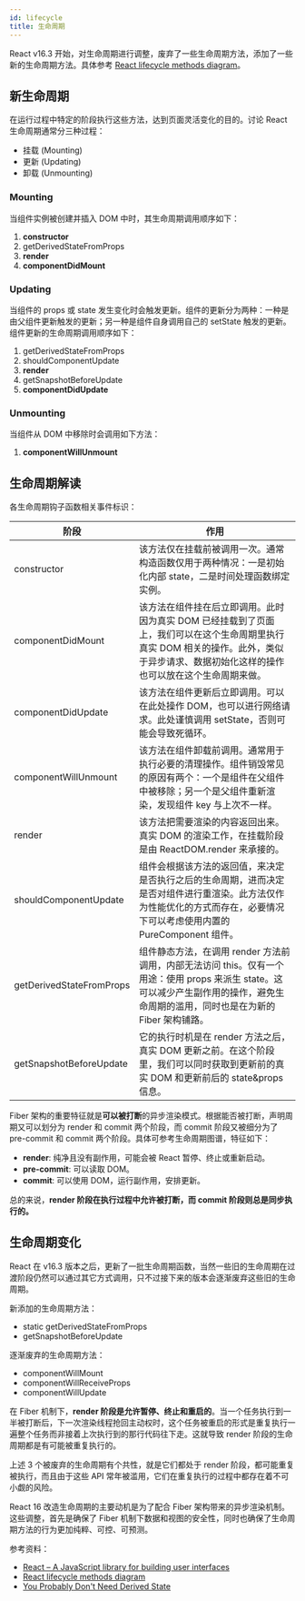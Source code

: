 ```yaml
---
id: lifecycle
title: 生命周期
---
```


React v16.3 开始，对生命周期进行调整，废弃了一些生命周期方法，添加了一些新的生命周期方法。具体参考 [React lifecycle methods diagram](https://projects.wojtekmaj.pl/react-lifecycle-methods-diagram/)。

## 新生命周期

在运行过程中特定的阶段执行这些方法，达到页面灵活变化的目的。讨论 React 生命周期通常分三种过程：

- 挂载 (Mounting)
- 更新 (Updating)
- 卸载 (Unmounting)

### Mounting

当组件实例被创建并插入 DOM 中时，其生命周期调用顺序如下：

1. **constructor**
2. getDerivedStateFromProps
3. **render**
4. **componentDidMount**

### Updating

当组件的 props 或 state 发生变化时会触发更新。组件的更新分为两种：一种是由父组件更新触发的更新；另一种是组件自身调用自己的 setState 触发的更新。组件更新的生命周期调用顺序如下：

1. getDerivedStateFromProps
2. shouldComponentUpdate
3. **render**
4. getSnapshotBeforeUpdate
5. **componentDidUpdate**

### Unmounting

当组件从 DOM 中移除时会调用如下方法：

1. **componentWillUnmount**

## 生命周期解读

各生命周期钩子函数相关事件标识：

| 阶段                     | 作用                                                                                                                                                                                     |
| ------------------------ | ---------------------------------------------------------------------------------------------------------------------------------------------------------------------------------------- |
| constructor              | 该方法仅在挂载前被调用一次。通常构造函数仅用于两种情况：一是初始化内部 state，二是时间处理函数绑定实例。                                                                                 |
| componentDidMount        | 该方法在组件挂在后立即调用。此时因为真实 DOM 已经挂载到了页面上，我们可以在这个生命周期里执行真实 DOM 相关的操作。此外，类似于异步请求、数据初始化这样的操作也可以放在这个生命周期来做。 |
| componentDidUpdate       | 该方法在组件更新后立即调用。可以在此处操作 DOM，也可以进行网络请求。此处谨慎调用 setState，否则可能会导致死循环。                                                                        |
| componentWillUnmount     | 该方法在组件卸载前调用。通常用于执行必要的清理操作。组件销毁常见的原因有两个：一个是组件在父组件中被移除；另一个是父组件重新渲染，发现组件 key 与上次不一样。                            |
| render                   | 该方法把需要渲染的内容返回出来。真实 DOM 的渲染工作，在挂载阶段是由 ReactDOM.render 来承接的。                                                                                           |
| shouldComponentUpdate    | 组件会根据该方法的返回值，来决定是否执行之后的生命周期，进而决定是否对组件进行重渲染。此方法仅作为性能优化的方式而存在，必要情况下可以考虑使用内置的 PureComponent 组件。                |
| getDerivedStateFromProps | 组件静态方法，在调用 render 方法前调用，内部无法访问 this。仅有一个用途：使用 props 来派生 state。这可以减少产生副作用的操作，避免生命周期的滥用，同时也是在为新的 Fiber 架构铺路。      |
| getSnapshotBeforeUpdate  | 它的执行时机是在 render 方法之后，真实 DOM 更新之前。在这个阶段里，我们可以同时获取到更新前的真实 DOM 和更新前后的 state&props 信息。                                                    |

Fiber 架构的重要特征就是**可以被打断**的异步渲染模式。根据能否被打断，声明周期又可以划分为 render 和 commit 两个阶段，而 commit 阶段又被细分为了 pre-commit 和 commit 两个阶段。具体可参考生命周期图谱，特征如下：

- **render**: 纯净且没有副作用，可能会被 React 暂停、终止或重新启动。
- **pre-commit**: 可以读取 DOM。
- **commit**: 可以使用 DOM，运行副作用，安排更新。

总的来说，**render 阶段在执行过程中允许被打断，而 commit 阶段则总是同步执行的。**

## 生命周期变化

React 在 v16.3 版本之后，更新了一批生命周期函数，当然一些旧的生命周期在过渡阶段仍然可以通过其它方式调用，只不过接下来的版本会逐渐废弃这些旧的生命周期。

新添加的生命周期方法：

- static getDerivedStateFromProps
- getSnapshotBeforeUpdate

逐渐废弃的生命周期方法：

- componentWillMount
- componentWillReceiveProps
- componentWillUpdate

在 Fiber 机制下，**render 阶段是允许暂停、终止和重启的**。当一个任务执行到一半被打断后，下一次渲染线程抢回主动权时，这个任务被重启的形式是重复执行一遍整个任务而非接着上次执行到的那行代码往下走。这就导致 render 阶段的生命周期都是有可能被重复执行的。

上述 3 个被废弃的生命周期有个共性，就是它们都处于 render 阶段，都可能重复被执行，而且由于这些 API 常年被滥用，它们在重复执行的过程中都存在着不可小觑的风险。

React 16 改造生命周期的主要动机是为了配合 Fiber 架构带来的异步渲染机制。这些调整，首先是确保了 Fiber 机制下数据和视图的安全性，同时也确保了生命周期方法的行为更加纯粹、可控、可预测。

参考资料：

- [React – A JavaScript library for building user interfaces](https://reactjs.org/)
- [React lifecycle methods diagram](https://projects.wojtekmaj.pl/react-lifecycle-methods-diagram/)
- [You Probably Don't Need Derived State](https://zh-hans.reactjs.org/blog/2018/06/07/you-probably-dont-need-derived-state.html)

